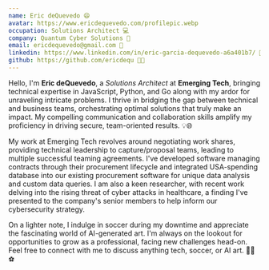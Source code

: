 ```yaml
---
name: Eric deQuevedo 😄
avatar: https://www.ericdequevedo.com/profilepic.webp
occupation: Solutions Architect 💻
company: Quantum Cyber Solutions 🚀
email: ericdequevedo@gmail.com 📧
linkedin: https://www.linkedin.com/in/eric-garcia-dequevedo-a6a401b7/ 🔗
github: https://github.com/ericdequ 🐱‍💻
---
```


Hello, I'm **Eric deQuevedo**, a _Solutions Architect_ at **Emerging Tech**, bringing technical expertise in JavaScript, Python, and Go along with my ardor for unraveling intricate problems. I thrive in bridging the gap between technical and business teams, orchestrating optimal solutions that truly make an impact. My compelling communication and collaboration skills amplify my proficiency in driving secure, team-oriented results. 💡🌐

My work at Emerging Tech revolves around negotiating work shares, providing technical leadership to capture/proposal teams, leading to multiple successful teaming agreements. I've developed software managing contracts through their procurement lifecycle and integrated USA-spending database into our existing procurement software for unique data analysis and custom data queries. I am also a keen researcher, with recent work delving into the rising threat of cyber attacks in healthcare, a finding I've presented to the company's senior members to help inform our cybersecurity strategy.

On a lighter note, I indulge in soccer during my downtime and appreciate the fascinating world of AI-generated art. I'm always on the lookout for opportunities to grow as a professional, facing new challenges head-on. Feel free to connect with me to discuss anything tech, soccer, or AI art. 🚀🎨⚽
